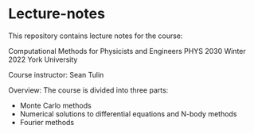 # Lecture-notes

This repository contains lecture notes for the course:

Computational Methods for Physicists and Engineers 
PHYS 2030
Winter 2022
York University

Course instructor: Sean Tulin

Overview: The course is divided into three parts:
- Monte Carlo methods
- Numerical solutions to differential equations and N-body methods
- Fourier methods
